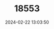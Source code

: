 ---
title: "18553"
category: "Pseudomys occidentalis"
draft: false
date: 2024-02-22 13:03:50
languages:
  English: ["Western Mouse"]
---